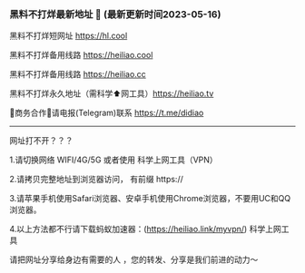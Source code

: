 ### 黑料不打烊最新地址 👋 (最新更新时间2023-05-16)

黑料不打烊短网址 https://hl.cool

黑料不打烊备用线路 https://heiliao.cool

黑料不打烊备用线路 https://heiliao.cc

黑料不打烊永久地址（需科学⬆️网工具）https://heiliao.tv

🤝商务合作🤝请电报(Telegram)联系 https://t.me/didiao

----------------------------

网址打不开？？？

1.请切换网络 WIFI/4G/5G 或者使用 科学上网工具（VPN）

2.请拷贝完整地址到浏览器访问， 有前缀 https://

3.请苹果手机使用Safari浏览器、安卓手机使用Chrome浏览器，不要用UC和QQ浏览器。

4.以上方法都不行请下载蚂蚁加速器：(https://heiliao.link/myvpn/) 科学上网工具

请把网址分享给身边有需要的人 ，您的转发、分享是我们前进的动力～

<!--
**heiliaobudayang/heiliaobudayang** is a ✨ _special_ ✨ repository because its `README.md` (this file) appears on your GitHub profile.

Here are some ideas to get you started:

- 🔭 I’m currently working on ...
- 🌱 I’m currently learning ...
- 👯 I’m looking to collaborate on ...
- 🤔 I’m looking for help with ...
- 💬 Ask me about ...
- 📫 How to reach me: ...
- 😄 Pronouns: ...
- ⚡ Fun fact: ...
-->
